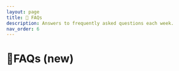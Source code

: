 ```yaml
---
layout: page
title: 🙋 FAQs
description: Answers to frequently asked questions each week.
nav_order: 6
---
```


# 🙋FAQs (new)
